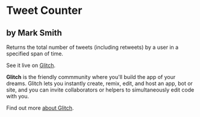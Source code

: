 Tweet Counter
=========================
by Mark Smith
-------------

Returns the total number of tweets (including retweets) by a user in a specified span of time.

See it live on [Glitch](https://vine-kitty.glitch.me/).

**Glitch** is the friendly commmunity where you'll build the app of your dreams. Glitch lets you instantly create, remix, edit, and host an app, bot or site, and you can invite collaborators or helpers to simultaneously edit code with you.

Find out more [about Glitch](https://glitch.com/about).
